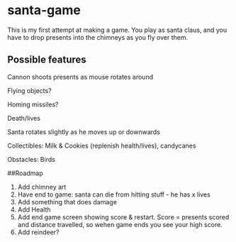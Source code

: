 # santa-game

This is my first attempt at making a game. You play as santa claus, and you have to drop presents into the chimneys as you fly over them.

## Possible features

Cannon shoots presents as mouse rotates around

Flying objects?

Homing missiles?

Death/lives

Santa rotates slightly as he moves up or downwards

Collectibles: Milk & Cookies (replenish health/lives), candycanes

Obstacles: Birds


##Roadmap
1. Add chimney art
2. Have end to game: santa can die from hitting stuff - he has x lives
3. Add something that does damage
4. Add Health
5. Add end game screen showing score & restart. Score = presents scored and distance travelled, so wehen game ends you see your high score.
6. Add reindeer?
